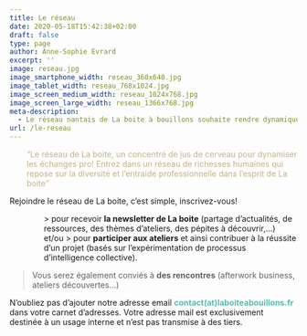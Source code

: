 ```yaml
---
title: Le réseau
date: 2020-05-18T15:42:38+02:00
draft: false
type: page
author: Anne-Sophie Evrard
excerpt: ''
image: reseau.jpg
image_smartphone_width: reseau_360x640.jpg
image_tablet_width: reseau_768x1024.jpg
image_screen_medium_width: reseau_1024x768.jpg
image_screen_large_width: reseau_1366x768.jpg
meta-description:
  - Le réseau nantais de La boite à bouillons souhaite rendre dynamiques et conviviaux les échanges professionnels. Un réseau d'entraide et de partage de contacts, d'actualités nourrit par la diversité de ses membres. Un réseau nantais gratuit et ouvert à tous qui rime avec simplicité et ouverture d'esprit.
url: /le-reseau
---
```

<p style="padding-left: 30px;">
    <span style="color: #c5b286;"><q>Le réseau de La boite, un concentré de jus de cerveau pour dynamiser les échanges
            pro! Entrez dans un réseau de richesses humaines qui repose sur la diversité et l&rsquo;entraide
            professionnelle dans l&rsquo;esprit de La boite</q></span>
</p>

Rejoindre le réseau de La boite, c&rsquo;est simple, inscrivez-vous!

<p style="padding-left: 60px;">
    > pour recevoir <strong>la newsletter de La boite</strong> (partage d&rsquo;actualités, de ressources, des thèmes
    d&rsquo;ateliers, des pépites à découvrir,&#8230;) et/ou > pour <strong>participer aux ateliers</strong> et ainsi
    contribuer à la réussite d&rsquo;un projet (basés sur l&rsquo;expérimentation de processus d&rsquo;intelligence
    collective).
</p>

> Vous serez également conviés à **des rencontres** (afterwork business, ateliers découvertes&#8230;)

N&rsquo;oubliez pas d&rsquo;ajouter notre adresse email <span
    style="color: #59bcab;"><strong>contact(at)laboiteabouillons.fr</strong> </span>dans votre carnet d&rsquo;adresses.
Votre adresse mail est exclusivement destinée à un usage interne et n&rsquo;est pas transmise à des tiers.

<div class="iframe-container">
</div>
